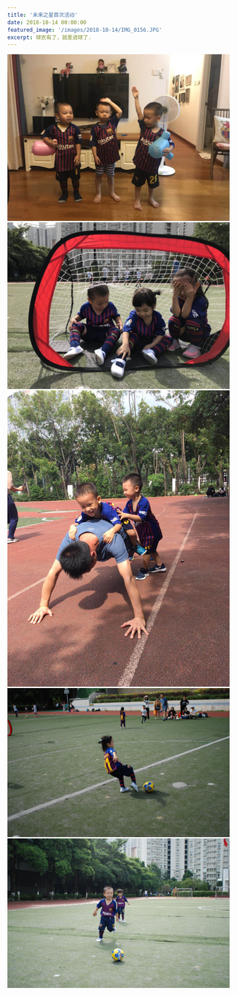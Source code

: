 ```yaml
---
title: '未来之星首次活动'
date: 2018-10-14 00:00:00
featured_image: '/images/2018-10-14/IMG_0156.JPG'
excerpt: 球衣有了，就差进球了.
---
```



<div class="gallery" data-columns="2">
    <img src="/images/2018-10-14/IMG_0156.JPG">
    <img src="/images/2018-10-14/IMG_0152.JPG">
    <img src="/images/2018-10-14/IMG_0153.JPG">    
    <img src="/images/2018-10-14/WechatIMG62.jpeg">
    <img src="/images/2018-10-14/WechatIMG63.jpeg">
</div>

